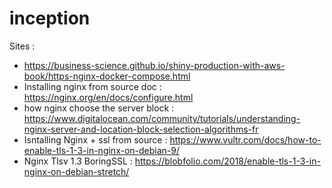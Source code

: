 # inception

Sites : 
- https://business-science.github.io/shiny-production-with-aws-book/https-nginx-docker-compose.html
- Installing nginx from source doc : https://nginx.org/en/docs/configure.html
- how nginx choose the server block : https://www.digitalocean.com/community/tutorials/understanding-nginx-server-and-location-block-selection-algorithms-fr
- Isntalling Nginx + ssl from source : https://www.vultr.com/docs/how-to-enable-tls-1-3-in-nginx-on-debian-9/
- Nginx Tlsv 1.3 BoringSSL : https://blobfolio.com/2018/enable-tls-1-3-in-nginx-on-debian-stretch/
